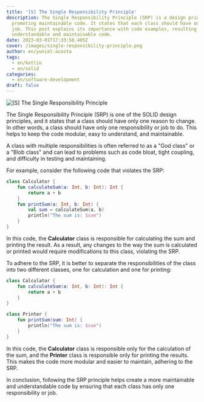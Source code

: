 ```yaml
---
title: '[S] The Single Responsibility Principle'
description: The Single Responsibility Principle (SRP) is a design principle
  promoting maintainable code. It states that each class should have only one
  job. This post explains its importance with code examples, resulting in more
  understandable and maintainable code.
date: 2023-03-01T17:33:58.405Z
cover: /images/single-responsibility-principle.png
author: en/yuniel-acosta
tags:
  - en/kotlin
  - en/solid
categories:
  - en/software-development
draft: false
---
```


![[S] The Single Responsibility Principle](/images/single-responsibility-principle.png '[S] The Single Responsibility Principle')

The Single Responsibility Principle (SRP) is one of the SOLID design principles, and it states that a class should have only one reason to change. In other words, a class should have only one responsibility or job to do. This helps to keep the code modular, easy to understand, and maintainable.

A class with multiple responsibilities is often referred to as a "God class" or a "Blob class" and can lead to problems such as code bloat, tight coupling, and difficulty in testing and maintaining.

For example, consider the following code that violates the SRP:

```kotlin
class Calculator {
    fun calculateSum(a: Int, b: Int): Int {
        return a + b
    }
    fun printSum(a: Int, b: Int) {
        val sum = calculateSum(a, b)
        println("The sum is: $sum")
    }
}
```

In this code, the **Calculator** class is responsible for calculating the sum and printing the result. As a result, any changes to the way the sum is calculated or printed would require modifications to this class, violating the SRP.

To adhere to the SRP, it is better to separate the responsibilities of the class into two different classes, one for calculation and one for printing:

```kotlin
class Calculator {
    fun calculateSum(a: Int, b: Int): Int {
        return a + b
    }
}

class Printer {
    fun printSum(sum: Int) {
        println("The sum is: $sum")
    }
}
```

In this code, the **Calculator** class is responsible only for the calculation of the sum, and the **Printer** class is responsible only for printing the results. This makes the code more modular and easier to maintain, adhering to the SRP.

In conclusion, following the SRP principle helps create a more maintainable and understandable code by ensuring that each class has only one responsibility or job.
